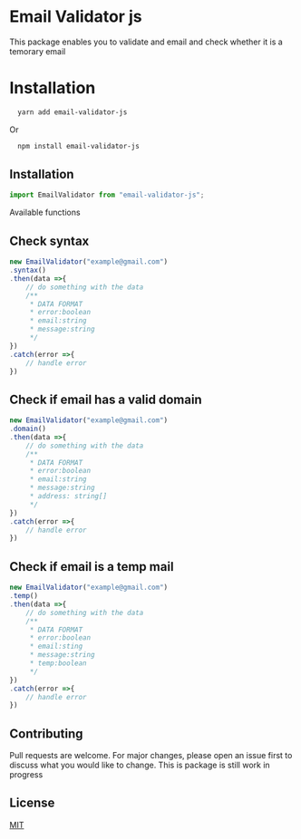 
# Email Validator js

This package enables you to validate and email and check whether it is a temorary email
# Installation



```bash
  yarn add email-validator-js
```

Or

```bash
  npm install email-validator-js
```


## Installation
```javascript
import EmailValidator from "email-validator-js";
```

Available functions

## Check syntax

```javascript
new EmailValidator("example@gmail.com")
.syntax()
.then(data =>{
    // do something with the data
    /**
     * DATA FORMAT
     * error:boolean
     * email:string
     * message:string
     */
})
.catch(error =>{
    // handle error
})
```
## Check if email has a valid domain

```javascript
new EmailValidator("example@gmail.com")
.domain()
.then(data =>{
    // do something with the data
    /**
     * DATA FORMAT
     * error:boolean
     * email:string
     * message:string
     * address: string[]
     */
})
.catch(error =>{
    // handle error
})
```

## Check if email is a temp mail

```javascript
new EmailValidator("example@gmail.com")
.temp()
.then(data =>{
    // do something with the data
    /**
     * DATA FORMAT
     * error:boolean
     * email:sting
     * message:string
     * temp:boolean
     */
})
.catch(error =>{
    // handle error
})
```

## Contributing
Pull requests are welcome. For major changes, please open an issue first to discuss what you would like to change.
This is package is still work in progress

## License
[MIT](https://choosealicense.com/licenses/mit/)